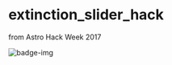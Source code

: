 # extinction_slider_hack
from Astro Hack Week 2017

![badge-img](https://img.shields.io/badge/Made%20at-%23AstroHackWeek-8063d5.svg?style=flat)
